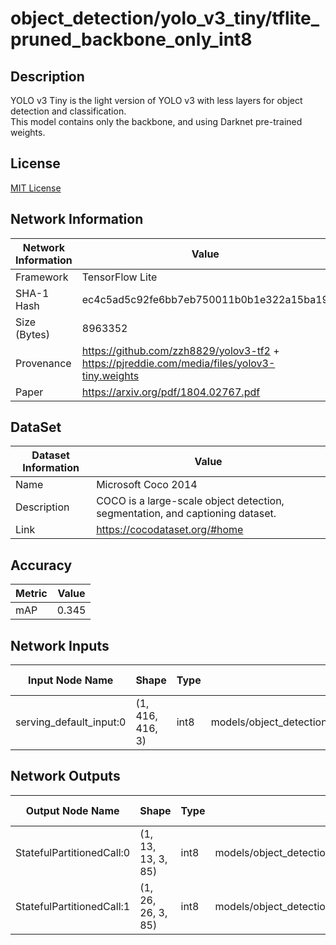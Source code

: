 # object_detection/yolo_v3_tiny/tflite_pruned_backbone_only_int8

## Description
YOLO v3 Tiny is the light version of YOLO v3 with less layers for object detection and classification.  
  This model contains only the backbone, and using Darknet pre-trained weights.

## License
[MIT License](https://github.com/zzh8829/yolov3-tf2/blob/master/LICENSE)

## Network Information
| Network Information | Value |
|---------------------|-------|
|  Framework          | TensorFlow Lite |
|  SHA-1 Hash         | ec4c5ad5c92fe6bb7eb750011b0b1e322a15ba19 |
|  Size (Bytes)       | 8963352 |
|  Provenance         | https://github.com/zzh8829/yolov3-tf2 + https://pjreddie.com/media/files/yolov3-tiny.weights |
|  Paper | https://arxiv.org/pdf/1804.02767.pdf |


## DataSet
| Dataset Information | Value |
|--------|-------|
| Name | Microsoft Coco 2014 |
| Description | COCO is a large-scale object detection, segmentation, and captioning dataset. |
| Link | https://cocodataset.org/#home |


## Accuracy

| Metric | Value |
|--------|-------|
| mAP | 0.345 |

## Network Inputs
| Input Node Name | Shape | Type | Example Path | Example Type | Example Shape | Example Use Case |
|-----------------|-------|-------|--------------|-------|-------|-----------------|
| serving_default_input:0 | (1, 416, 416, 3) | int8 | models/object_detection/yolo_v3_tiny/tflite_pruned_backbone_only_int8/testing_input/serving_default_input:0 | int8 | [1, 416, 416, 3] | Random input for model regression. |

## Network Outputs
| Output Node Name | Shape | Type | Example Path | Example Type | Example Shape | Example Use Case |
|-----------------|-------|-------|--------------|-------|-------|-----------------|
| StatefulPartitionedCall:0 | (1, 13, 13, 3, 85) | int8 | models/object_detection/yolo_v3_tiny/tflite_pruned_backbone_only_int8/testing_output/StatefulPartitionedCall:0 | int8 | [1, 13, 13, 3, 85] | output for model regression. |
| StatefulPartitionedCall:1 | (1, 26, 26, 3, 85) | int8 | models/object_detection/yolo_v3_tiny/tflite_pruned_backbone_only_int8/testing_output/StatefulPartitionedCall:1 | int8 | [1, 26, 26, 3, 85] | output for model regression. |

